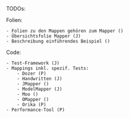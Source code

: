 TODOs:

Folien:

    - Folien zu den Mappen gehören zum Mapper ()
    - Übersichtsfolie Mapper (J)
    - Beschreibung einführendes Beispiel ()

Code:

    - Test-Framework (J)
    - Mappings inkl. spezif. Tests:
        - Dozer (P)
        - Handwritten (J)
        - JMapper ()
        - ModelMapper (J)
        - Moo ()
        - OMapper ()
        - Orika (P)
    - Performance-Tool (P)